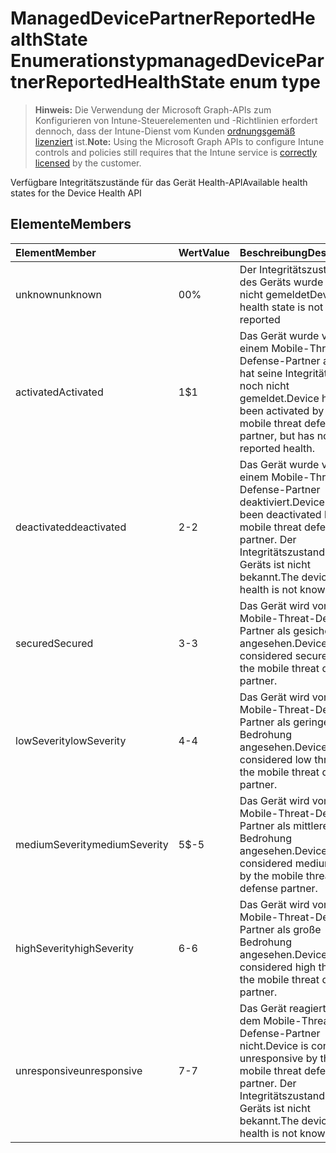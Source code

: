 # <a name="manageddevicepartnerreportedhealthstate-enum-type"></a><span data-ttu-id="7a79a-101">ManagedDevicePartnerReportedHealthState Enumerationstyp</span><span class="sxs-lookup"><span data-stu-id="7a79a-101">managedDevicePartnerReportedHealthState enum type</span></span>

> <span data-ttu-id="7a79a-102">**Hinweis:** Die Verwendung der Microsoft Graph-APIs zum Konfigurieren von Intune-Steuerelementen und -Richtlinien erfordert dennoch, dass der Intune-Dienst vom Kunden [ordnungsgemäß lizenziert](https://go.microsoft.com/fwlink/?linkid=839381) ist.</span><span class="sxs-lookup"><span data-stu-id="7a79a-102">**Note:** Using the Microsoft Graph APIs to configure Intune controls and policies still requires that the Intune service is [correctly licensed](https://go.microsoft.com/fwlink/?linkid=839381) by the customer.</span></span>

<span data-ttu-id="7a79a-103">Verfügbare Integritätszustände für das Gerät Health-API</span><span class="sxs-lookup"><span data-stu-id="7a79a-103">Available health states for the Device Health API</span></span>
## <a name="members"></a><span data-ttu-id="7a79a-104">Elemente</span><span class="sxs-lookup"><span data-stu-id="7a79a-104">Members</span></span>
|<span data-ttu-id="7a79a-105">Element</span><span class="sxs-lookup"><span data-stu-id="7a79a-105">Member</span></span>|<span data-ttu-id="7a79a-106">Wert</span><span class="sxs-lookup"><span data-stu-id="7a79a-106">Value</span></span>|<span data-ttu-id="7a79a-107">Beschreibung</span><span class="sxs-lookup"><span data-stu-id="7a79a-107">Description</span></span>|
|:---|:---|:---|
|<span data-ttu-id="7a79a-108">unknown</span><span class="sxs-lookup"><span data-stu-id="7a79a-108">unknown</span></span>|<span data-ttu-id="7a79a-109">0</span><span class="sxs-lookup"><span data-stu-id="7a79a-109">0%</span></span>|<span data-ttu-id="7a79a-110">Der Integritätszustand des Geräts wurde noch nicht gemeldet</span><span class="sxs-lookup"><span data-stu-id="7a79a-110">Device health state is not yet reported</span></span>|
|<span data-ttu-id="7a79a-111">activated</span><span class="sxs-lookup"><span data-stu-id="7a79a-111">Activated</span></span>|<span data-ttu-id="7a79a-112">1</span><span class="sxs-lookup"><span data-stu-id="7a79a-112">$1</span></span>|<span data-ttu-id="7a79a-113">Das Gerät wurde von einem Mobile-Threat-Defense-Partner aktiviert, hat seine Integrität aber noch nicht gemeldet.</span><span class="sxs-lookup"><span data-stu-id="7a79a-113">Device has been activated by a mobile threat defense partner, but has not yet reported health.</span></span>|
|<span data-ttu-id="7a79a-114">deactivated</span><span class="sxs-lookup"><span data-stu-id="7a79a-114">deactivated</span></span>|<span data-ttu-id="7a79a-115">2</span><span class="sxs-lookup"><span data-stu-id="7a79a-115">-2</span></span>|<span data-ttu-id="7a79a-116">Das Gerät wurde von einem Mobile-Threat-Defense-Partner deaktiviert.</span><span class="sxs-lookup"><span data-stu-id="7a79a-116">Device has been deactivated by a mobile threat defense partner.</span></span> <span data-ttu-id="7a79a-117">Der Integritätszustand des Geräts ist nicht bekannt.</span><span class="sxs-lookup"><span data-stu-id="7a79a-117">The device health is not known.</span></span>|
|<span data-ttu-id="7a79a-118">secured</span><span class="sxs-lookup"><span data-stu-id="7a79a-118">Secured</span></span>|<span data-ttu-id="7a79a-119">3</span><span class="sxs-lookup"><span data-stu-id="7a79a-119">-3</span></span>|<span data-ttu-id="7a79a-120">Das Gerät wird vom Mobile-Threat-Defense-Partner als gesichert angesehen.</span><span class="sxs-lookup"><span data-stu-id="7a79a-120">Device is considered secured by the mobile threat defense partner.</span></span>|
|<span data-ttu-id="7a79a-121">lowSeverity</span><span class="sxs-lookup"><span data-stu-id="7a79a-121">lowSeverity</span></span>|<span data-ttu-id="7a79a-122">4</span><span class="sxs-lookup"><span data-stu-id="7a79a-122">-4</span></span>|<span data-ttu-id="7a79a-123">Das Gerät wird vom Mobile-Threat-Defense-Partner als geringe Bedrohung angesehen.</span><span class="sxs-lookup"><span data-stu-id="7a79a-123">Device is considered low threat by the mobile threat defense partner.</span></span>|
|<span data-ttu-id="7a79a-124">mediumSeverity</span><span class="sxs-lookup"><span data-stu-id="7a79a-124">mediumSeverity</span></span>|<span data-ttu-id="7a79a-125">5</span><span class="sxs-lookup"><span data-stu-id="7a79a-125">$-5</span></span>|<span data-ttu-id="7a79a-126">Das Gerät wird vom Mobile-Threat-Defense-Partner als mittlere Bedrohung angesehen.</span><span class="sxs-lookup"><span data-stu-id="7a79a-126">Device is considered medium threat by the mobile threat defense partner.</span></span>|
|<span data-ttu-id="7a79a-127">highSeverity</span><span class="sxs-lookup"><span data-stu-id="7a79a-127">highSeverity</span></span>|<span data-ttu-id="7a79a-128">6</span><span class="sxs-lookup"><span data-stu-id="7a79a-128">-6</span></span>|<span data-ttu-id="7a79a-129">Das Gerät wird vom Mobile-Threat-Defense-Partner als große Bedrohung angesehen.</span><span class="sxs-lookup"><span data-stu-id="7a79a-129">Device is considered high threat by the mobile threat defense partner.</span></span>|
|<span data-ttu-id="7a79a-130">unresponsive</span><span class="sxs-lookup"><span data-stu-id="7a79a-130">unresponsive</span></span>|<span data-ttu-id="7a79a-131">7</span><span class="sxs-lookup"><span data-stu-id="7a79a-131">-7</span></span>|<span data-ttu-id="7a79a-132">Das Gerät reagiert laut dem Mobile-Threat-Defense-Partner nicht.</span><span class="sxs-lookup"><span data-stu-id="7a79a-132">Device is considered unresponsive by the mobile threat defense partner.</span></span> <span data-ttu-id="7a79a-133">Der Integritätszustand des Geräts ist nicht bekannt.</span><span class="sxs-lookup"><span data-stu-id="7a79a-133">The device health is not known.</span></span>|



